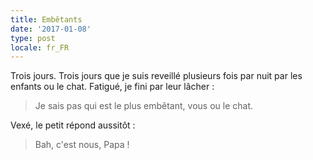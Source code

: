 ```yaml
---
title: Embêtants
date: '2017-01-08'
type: post
locale: fr_FR
---
```


Trois jours. Trois jours que je suis reveillé plusieurs fois par nuit par les enfants ou le chat. Fatigué, je fini par leur lâcher :

> Je sais pas qui est le plus embêtant, vous ou le chat.

Vexé, le petit répond aussitôt :

> Bah, c'est nous, Papa !